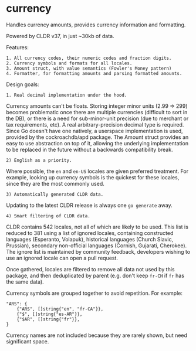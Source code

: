 # currency

Handles currency amounts, provides currency information and formatting.

Powered by CLDR v37, in just ~30kb of data.

Features:

    1. All currency codes, their numeric codes and fraction digits.
    2. Currency symbols and formats for all locales.
    3. Amount struct, with value semantics (Fowler's Money pattern)
    4. Formatter, for formatting amounts and parsing formatted amounts.

Design goals:

    1. Real decimal implementation under the hood.

Currency amounts can't be floats. Storing integer minor units (2.99 => 299)
becomes problematic once there are multiple currencies (difficult to sort in the
DB), or there is a need for sub-minor-unit precision (due to merchant or tax
requirements, etc). A real arbitrary-precision decimal type is required. Since
Go doesn't have one natively, a userspace implementation is used, provided by
the cockroachdb/apd package. The Amount struct provides an easy to use
abstraction on top of it, allowing the underlying implementation to be replaced
in the future without a backwards compatibility break.

    2) English as a priority.

Where possible, the ``en`` and ``en-US`` locales are given preferred treatment.
For example, looking up currency symbols is the quickest for these locales,
since they are the most commonly used.

    3) Automatically generated CLDR data.

Updating to the latest CLDR release is always one ``go generate`` away.

    4) Smart filtering of CLDR data.

CLDR contains 542 locales, not all of which are likely to be used. This list is
reduced to 381 using a list of ignored locales, containing constructed languages
(Esperanto, Volapuk), historical languages (Church Slavic, Prussian), secondary
non-official languages (Cornish, Gujarati, Cherokee). The ignore list is
maintained by community feedback, developers wishing to use an ignored locale
can open a pull request.

Once gathered, locales are filtered to remove all data not used by this package,
and then deduplicated by parent (e.g. don't keep ``fr-CH`` if ``fr`` has the
same data).

Currency symbols are grouped together to avoid repetition. For example:

    "ARS": {
        {"ARS", []string{"en", "fr-CA"}},
        {"$", []string{"es-AR"}},
        {"$AR", []string{"fr"}},
    }

Currency names are not included because they are rarely shown, but need
significant space.
